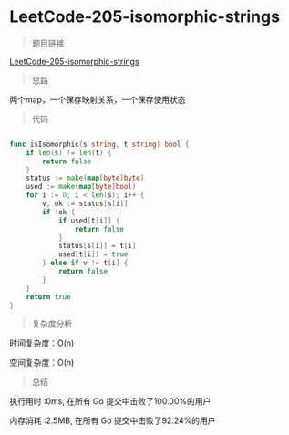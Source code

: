 #  LeetCode-205-isomorphic-strings

>题目链接

[LeetCode-205-isomorphic-strings](https://leetcode-cn.com/problems/isomorphic-strings/)

>思路

两个map，一个保存映射关系，一个保存使用状态

>代码

```go

func isIsomorphic(s string, t string) bool {
    if len(s) != len(t) {
        return false
    }
    status := make(map[byte]byte)
    used := make(map[byte]bool)
    for i := 0; i < len(s); i++ {
        v, ok := status[s[i]]
        if !ok {
            if used[t[i]] {
                return false
            }
            status[s[i]] = t[i]
            used[t[i]] = true
        } else if v != t[i] {
            return false
        }
    }
    return true
}

```

>复杂度分析

时间复杂度：O(n)

空间复杂度：O(n)

>总结

执行用时 :0ms, 在所有 Go 提交中击败了100.00%的用户
 
内存消耗 :2.5MB, 在所有 Go 提交中击败了92.24%的用户
